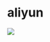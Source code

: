 # aliyun
<img src="https://img.alicdn.com/imgextra/i4/O1CN013grL291EQy75eDTZa_!!6000000000347-2-tps-321-76.png"/><br><br>
